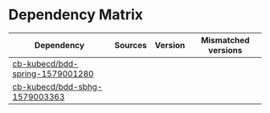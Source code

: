 # Dependency Matrix

Dependency | Sources | Version | Mismatched versions
---------- | ------- | ------- | -------------------
[cb-kubecd/bdd-spring-1579001280](https://github.com/cb-kubecd/bdd-spring-1579001280.git) |  | []() | 
[cb-kubecd/bdd-sbhg-1579003363](https://github.com/cb-kubecd/bdd-sbhg-1579003363.git) |  | []() | 

